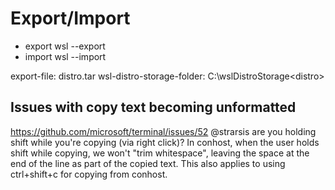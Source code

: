 # Export/Import
- export
wsl --export <image-name> <export-file>
- import
wsl --import <image-name> <wsl-distro-storage-folder> <export-file>

export-file: distro.tar
wsl-distro-storage-folder: C:\wslDistroStorage\<distro>

## Issues with copy text becoming unformatted
https://github.com/microsoft/terminal/issues/52
@strarsis are you holding shift while you're copying (via right click)? In conhost, when the user holds shift while copying, we won't "trim whitespace", leaving the space at the end of the line as part of the copied text. This also applies to using ctrl+shift+c for copying from conhost.

